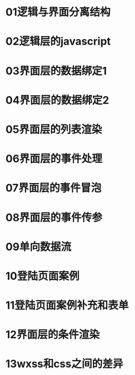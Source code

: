 # 01逻辑与界面分离结构
# 02逻辑层的javascript
# 03界面层的数据绑定1
# 04界面层的数据绑定2
# 05界面层的列表渲染
# 06界面层的事件处理
# 07界面层的事件冒泡
# 08界面层的事件传参
# 09单向数据流
# 10登陆页面案例
# 11登陆页面案例补充和表单
# 12界面层的条件渲染
# 13wxss和css之间的差异